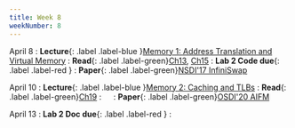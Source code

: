 ```yaml
---
title: Week 8
weekNumber: 8
---
```


April 8
: **Lecture**{: .label .label-blue }[Memory 1: Address Translation and Virtual Memory](/sp25/assets/slides/lec14_memory1.pdf)
    : **Read**{: .label .label-green}[Ch13](https://pages.cs.wisc.edu/~remzi/OSTEP/vm-intro.pdf), [Ch15](https://pages.cs.wisc.edu/~remzi/OSTEP/vm-mechanism.pdf)
: **Lab 2 Code due**{: .label .label-red }
    : **Paper**{: .label .label-green}[NSDI'17 InfiniSwap](https://www.usenix.org/conference/nsdi17/technical-sessions/presentation/gu)

April 10
: **Lecture**{: .label .label-blue }[Memory 2: Caching and TLBs](/sp25/assets/slides/lec15_memory2.pdf)
    : **Read**{: .label .label-green}[Ch19](https://pages.cs.wisc.edu/~remzi/OSTEP/vm-tlbs.pdf)
: &emsp;
    : **Paper**{: .label .label-green}[OSDI'20 AIFM](https://www.usenix.org/conference/osdi20/presentation/ruan)

April 13
: **Lab 2 Doc due**{: .label .label-red }
    : &emsp;

